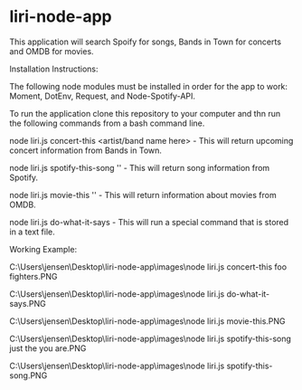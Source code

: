 # liri-node-app

This application will search Spoify for songs, Bands in Town for concerts and OMDB for movies.

Installation Instructions:

The following node modules must be installed in order for the app to work: Moment, DotEnv, Request, and Node-Spotify-API.

To run the application clone this repository to your computer and thn run the following commands from a bash command line.

node liri.js concert-this <artist/band name here> - This will return upcoming concert information from Bands in Town.

node liri.js spotify-this-song '' - This will return song information from Spotify.

node liri.js movie-this '' - This will return information about movies from OMDB.

node liri.js do-what-it-says - This will run a special command that is stored in a text file.

Working Example:

C:\Users\jensen\Desktop\liri-node-app\images\node liri.js concert-this foo fighters.PNG

C:\Users\jensen\Desktop\liri-node-app\images\node liri.js do-what-it-says.PNG

C:\Users\jensen\Desktop\liri-node-app\images\node liri.js movie-this.PNG

C:\Users\jensen\Desktop\liri-node-app\images\node liri.js spotify-this-song just the you are.PNG

C:\Users\jensen\Desktop\liri-node-app\images\node liri.js spotify-this-song.PNG

